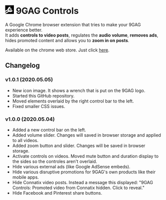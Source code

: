 # <img src="/src/icon.png" width="28px"> 9GAG Controls
A Google Chrome browser extension that tries to make your 9GAG experience better.  
It adds **controls to video posts**, regulates the **audio volume**, **removes ads**, hides promoted content and allows you to **zoom in on posts**.

Available on the chrome web store. Just click [here](https://chrome.google.com/webstore/detail/9gag-controls/ggaflcnplcdgjodokhjdefdobpdhdnjm).


## Changelog

### v1.0.1 (2020.05.05)
- New icon image. It shows a wrench that is put on the 9GAG logo.
- Started this GitHub repository.
- Moved elements overlaid by the right control bar to the left.
- Fixed smaller CSS issues.

### v1.0.0 (2020.05.04)
- Added a new control bar on the left.
- Added volume slider. Changes will saved in browser storage and applied to all videos.
- Added zoom button and slider. Changes will be saved in browser storage.
- Activate controls on videos. Moved mute button and duration display to the sides so the controles aren't overlaid.
- Hide various external ads (like Google AdSense embeds).
- Hide various disruptive promotions for 9GAG's own products like their mobile apps.
- Hide Connatix video posts. Instead a message this displayed: "9GAG Controls: Promoted video from Connatix hidden. Click to reveal."
- Hide Facebook and Pinterest share buttons.
